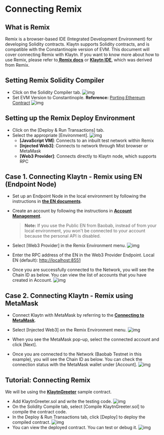 # Connecting Remix <a id="connecting-remix"></a>


## What is Remix <a id="what-is-remix"></a>

Remix is a browser-based IDE (Integrated Development Environment) for developing Solidity contracts. Klaytn supports Solidity contracts, and is compatible with the Constantinople version of EVM. This document will cover connecting Remix with Klaytn. If you want to know more about how to use Remix, please refer to[ **Remix docs**](https://remix-ide.readthedocs.io/en/latest/) or [**Klaytn IDE**](../../smart-contract/ide-and-tools/README.md#klaytn-ide), which was derived from Remix.

## Setting Remix Solidity Compiler <a id="setting-remix-solidity-compiler"></a>

* Click on the Solidity Compiler tab. ![img](./img/remix-solidity-compiler.png)
* Set EVM Version to Constantinople. **Reference:** [Porting Ethereum Contract](https://docs.klaytn.com/smart-contract/porting-ethereum-contract#solidity-support) ![img](./img/remix-evm-version.png)

## Setting up the Remix Deploy Environment <a id="setting-up-the-remix-deploy-environment"></a>

* Click on the [Deploy & Run Transactions] tab.
* Select the appropriate [Environment]. ![img](./img/remix-environment.png)
  * **[JavaScript VM]**: Connects to an inbuilt test network within Remix
  * **[Injected Web3]**: Connects to network through Mist browser or MetaMask
  * **[Web3 Provider]**: Connects directly to Klaytn node, which supports RPC

## Case 1. Connecting Klaytn - Remix using EN (Endpoint Node) <a id="connecting-klaytn-remix-using-en"></a>

* Set up an Endpoint Node in the local environment by following the instructions in [**the EN documents**](https://docs.klaytn.com/getting-started/quick-start/launch-an-en).

* Create an account by following the instructions in [**Account Management**](https://docs.klaytn.com/getting-started/account).

  > **Note:** If you use the Public EN from Baobab, instead of from your local environment, you won't be connected to your account because the personal API is disabled.

* Select [Web3 Provider] in the Remix Environment menu. ![img](./img/remix-environment-web3provider.png)

* Enter the RPC address of the EN in the Web3 Provider Endpoint. Local EN (default): [http://localhost:8551](http://localhost:8551/)

* Once you are successfully connected to the Network, you will see the Chain ID as below. You can view the list of accounts that you have created in Account. ![img](./img/remix-network-connected.png)

## Case 2. Connecting Klaytn - Remix using MetaMask <a id="connecting-klaytn-remix-using-metamask"></a>

* Connect Klaytn with MetaMask by referring to the [**Connecting to MetaMask**](https://groundx.atlassian.net/wiki/spaces/~59728130/pages/1880752196/Klaytn+Docs+-+Metamast+Remix).
* Select [Injected Web3] on the Remix Environment menu. ![img](./img/remix-environment-injectedWeb3.png)

* When you see the MetaMask pop-up, select the connected account and click [Next].
* Once you are connected to the Network (Baobab Testnet in this example), you will see the Chain ID as below. You can check the connection status with the MetaMask wallet under [Account]. ![img](./img/remix-connect-with-metamask.png)

## Tutorial: Connecting Remix <a id="tutorial-connecting-remix"></a>

We will be using the [**KlaytnGreeter**](https://docs.klaytn.com/smart-contract/sample-contracts/klaytngreeter) sample contract.

* Add KlaytnGreeter.sol and write the testing code. ![img](./img/remix-add-klaytngreeter.png)
* On the Solidity Compile tab, select [Compile KlaytnGreeter.sol] to compile the contract code.
* In the Deploy & Run Transactions tab, click [Deploy] to deploy the compiled contract. ![img](./img/remix-deploy-run-tx.png)
* You can view the deployed contract. You can test or debug it. ![img](./img/remix-test-or-debug.png)
